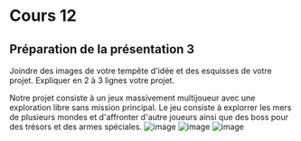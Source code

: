 # Cours 12
## Préparation de la présentation 3 
Joindre des images de votre tempête d'idée et des esquisses de votre projet. Expliquer en 2 à 3 lignes votre projet. 

Notre projet consiste à un jeux massivement multijoueur avec une exploration libre sans mission principal.
Le jeu consiste à explorrer les mers de plusieurs mondes et d'affronter d'autre joueurs ainsi que des boss pour des trésors et des armes spéciales. 
![image](https://user-images.githubusercontent.com/112128314/205141312-11fd3dff-a016-4b57-b7c2-898317743903.png)
![image](https://user-images.githubusercontent.com/112128314/205141420-4576b031-0d72-4a4c-9e8e-ded70606e14c.png)
![image](https://user-images.githubusercontent.com/112128314/205141464-2e6603f1-ac5d-4248-a3dd-41d7f9ba7942.png)

